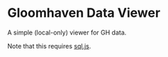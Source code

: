 # Gloomhaven Data Viewer

A simple (local-only) viewer for GH data.

Note that this requires [sql.js](https://github.com/kripken/sql.js/).

